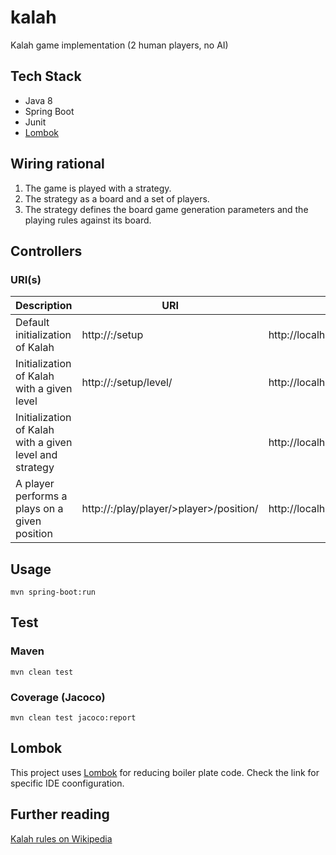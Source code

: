 # kalah
Kalah game implementation (2 human players, no AI)

## Tech Stack
* Java 8
* Spring Boot
* Junit
* [Lombok](https://projectlombok.org)

## Wiring rational
1. The game is played with a strategy.
2. The strategy as a board and a set of players.
3. The strategy defines the board game generation parameters and the playing rules against its board.

## Controllers

### URI(s)
Description | URI | Example
----------- | --- | -------
Default initialization of Kalah | http://<host>:<server port>/setup | http://localhost:8080/setup
Initialization of Kalah with a given level | http://<host>:<server port>/setup/level/<level> | http://localhost:8080/setup/level/6
Initialization of Kalah with a given level and strategy | | http://localhost:8080/setup/level/6/strategy/someStrategy
A player performs a plays on a given position | http://<host>:<server port>/play/player/>player>/position/<position> | http://localhost:8080/play/player/1/position/3

## Usage
```
mvn spring-boot:run
```

## Test

### Maven
```
mvn clean test
```
### Coverage (Jacoco)
```
mvn clean test jacoco:report
```

## Lombok
This project uses [Lombok](https://projectlombok.org) for reducing boiler plate code. Check the link for specific IDE coonfiguration.

## Further reading
[Kalah rules on Wikipedia](https://en.wikipedia.org/wiki/Kalah)